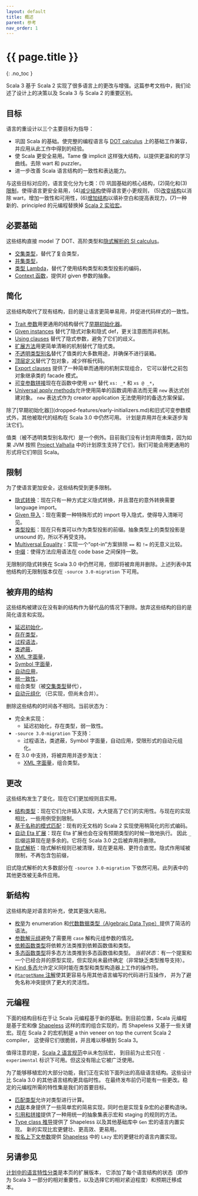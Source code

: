 ```yaml
---
layout: default
title: 概述
parent: 参考
nav_order: 1
---
```


# {{ page.title }}
{: .no_toc }

Scala 3 基于 Scala 2 实现了很多语言上的更改与增强。这篇参考文档中，我们论述了设计上的决策以及 Scala 3 与 Scala 2 的重要区别。

## 目标

语言的重设计以三个主要目标为指导：

- 巩固 Scala 的基础。使完整的编程语言与 [DOT calculus](https://infoscience.epfl.ch/record/227176/files/soundness_oopsla16.pdf) 
上的基础工作兼容，并应用从此工作中得到的经验。
- 使 Scala 更安全易用。Tame 像 implicit 这样强大结构，以提供更温和的学习曲线。去除 wart 和 puzzler。
- 进一步改善 Scala 语言结构的一致性和表达能力。

与这些目标对应的，语言变化分为七类：(1) 巩固基础的核心结构，(2)简化和(3)[限制](#限制)，使得语言更安全易用，(4)[减少结构](#被弃用的结构)使得语言更小更规则，
(5)[改变结构](#更改)以消除 wart，增加一致性和可用性，(6)[增加结构](#新结构)以填补空白和提高表现力，(7)一种新的、principled 的元编程替换掉 
[Scala 2 实验宏]((https://docs.scala-lang.org/overviews/macros/overview.html))。

## 必要基础

这些结构直接 model 了 DOT、高阶类型和[隐式解析的 SI calculus](https://infoscience.epfl.ch/record/229878/files/simplicitly_1.pdf)。

- [交集类型](new-types/intersection-types.md)，替代了复合类型，
- [并集类型](new-types/union-types.md)，
- [类型 Lambda](new-types/type-lambdas.md)，替代了使用结构类型和类型投影的编码，
- [Context 函数](contextual/context-functions.md)，提供对 given 参数的抽象。

## 简化

这些结构取代了现有结构，目的是让语言更简单易用，并促进代码样式的一致性。

- [Trait 参数](other-new-features/trait-parameters.md)用更通用的结构替代了[早期初始化器](dropped-features/early-initializers.md)。
- [Given instances](contextual/givens.md) 替代了隐式对象和隐式 def，更关注意图而非机制。
- [Using clauses](contextual/using-clauses.md) 替代了隐式参数，避免了它们的歧义。
- [扩展方法](contextual/extension-methods.md)用更简单清晰的机制替代了隐式类。
- [不透明类型别名](other-new-features/opaques.md)替代了值类的大多数用途，并确保不进行装箱。
- [顶层定义](dropped-features/package-objects.md)替代了包对象，减少样板代码。
- [Export clauses](other-new-features/export.md) 提供了一种简单而通用的机制实现组合，
它可以替代之前包对象继承类的 facade 模式。
- [可变参数拼接](changed-features/vararg-splices.md)现在在函数中使用 `xs*` 替代 `xs: _*` 和 `xs @ _*`，
- [Universal apply methods](other-new-features/creator-applications.md)允许使用简单的函数调用语法而无需 `new` 表达式创建对象。
`new` 表达式作为 creator application 无法使用时的备选方案保留。

除了[早期初始化器]](dropped-features/early-initializers.md)和旧式可变参数模式外，其他被取代的结构在 Scala 3.0 中仍然可用。
计划是弃用并在未来逐步淘汰它们。

值类（被不透明类型别名取代）是一个例外。目前我们没有计划弃用值类，因为如果 JVM 按照 [Project Valhalla](https://openjdk.java.net/projects/valhalla/)
中的计划原生支持了它们，我们可能会用更通用的形式将它们带回 Scala。

## 限制

为了使语言更加安全，这些结构受到更多限制。

- [隐式转换](contextual/conversions.md)：现在只有一种方式定义隐式转换，并且潜在的意外转换需要 language import。
- [Given 导入](contextual/given-imports.md)：现在需要一种特殊形式的 import 导入隐式，使得导入清晰可见。
- [类型投影](dropped-features/type-projection.md)：现在只有类可以作为类型投影的前缀。抽象类型上的类型投影是 unsound 的，所以不再受支持。
- [Multiversal Equality](contextual/multiversal-equality.md)：实现一个“opt-in”方案排除 `==` 和 `!=` 的无意义比较。
- [中缀](changed-features/operators.md)：使得方法应用语法在 code base 之间保持一致。

无限制的隐式转换在 Scala 3.0 中仍然可用，但即将被弃用并删除。上述列表中其他结构的无限制版本仅在 `-source 3.0-migration` 下可用。

## 被弃用的结构

这些结构被建议在没有新的结构作为替代品的情况下删除。放弃这些结构的目的是简化语言和实现。

- [延迟初始化](dropped-features/delayed-init.md)，
- [存在类型](dropped-features/existential-types.md)，
- [过程语法](dropped-features/procedure-syntax.md)，
- [类遮蔽](dropped-features/class-shadowing.md)，
- [XML 字面量](dropped-features/xml.md)，
- [Symbol 字面量](dropped-features/symlits.md)，
- [自动应用](dropped-features/auto-apply.md)，
- [弱一致性](dropped-features/weak-conformance.md)，
- 组合类型（被[交集类型](new-types/intersection-types.md)替代），
- [自动元组化](https://github.com/lampepfl/dotty/pull/4311) （已实现，但尚未合并）。

删除这些结构的时间各不相同。当前状态为：
- 完全未实现：
  - 延迟初始化，存在类型，弱一致性。
- `-source 3.0-migration` 下支持：
  - 过程语法，类遮蔽，Symbol 字面量，自动应用，受限形式的自动元组化。
- 在 3.0 中支持，将被弃用并逐步淘汰：
  - [XML 字面量](dropped-features/xml.md)，组合类型。

## 更改

这些结构发生了变化，现在它们更加规则且实用。

- [结构类型](changed-features/structural-types.md)：现在它们允许插入实现，大大提高了它们的实用性。与现在的实现相比，一些用例受到限制。
- [基于名称的模式匹配](changed-features/pattern-matching.md)：现有的无文档的 Scala 2 实现使用稍简化的形式编码。
- [自动 Eta 扩展](changed-features/eta-expansion.md)：现在 Eta 扩展也会在没有预期类型的时候一致地执行。
因此 `_` 后缀运算现在是多余的。它将在 Scala 3.0 之后被弃用并删除。
- [隐式解析](changed-features/implicit-resolution.md)：隐式解析规则已被清理，现在更易用、更符合直觉。隐式作用域被限制，不再包含包前缀，

旧式隐式解析的大多数部分在 `-source 3.0-migration` 下依然可用。此列表中的其他更改被无条件应用。

## 新结构

这些结构是对语言的补充，使其更强大易用。

- [枚举](enums/enums.md)为 enumeration 和[代数数据类型（Algebraic Data Type）](enums/adts.md)提供了简洁的语法。
- [参数解元组](other-new-features/parameter-untupling.md)避免了需要用 `case` 解构元组参数的情况。
- [依赖函数类型](new-types/dependent-function-types.md)将依赖方法类推到依赖函数值和类型。
- [多态函数类型](new-types/polymorphic-function-types.md)将多态方法类推到多态函数值和类型。
_当前状态_：有一个提案和一个已经合并的原型实现，但实现尚未最终确定（非常缺乏类型推导支持）。
- [Kind 多态](other-new-features/kind-polymorphism.md)允许定义同时能在类型和类型构造器上工作的操作符。
- [`@targetName` 注解](other-new-features/targetName.md)使其更容易与用其他语言编写的代码进行互操作，
并为了避免名称冲突提供了更大的灵活性。

## 元编程

下面的结构目标在于让 Scala 元编程基于新的基础。到目前位置，Scala 元编程是基于宏和像 [Shapeless](https://github.com/milessabin/shapeless)
这样的库的组合实现的，而 Shapeless 又基于一些关键宏。现在 Scala 2 的宏机制是 a thin veneer on top the current Scala 2 compiler，
这使得它们很脆弱，并且难以移植到 Scala 3。

值得注意的是，[Scala 2 语言规范](https://scala-lang.org/files/archive/spec/2.13/)中从未包括宏，
到目前为止宏只在 `-experimental` 标识下可用。但这没有阻止它被广泛使用。

为了能够移植宏的大部分功能，我们正在实验下面列出的高级语言结构。这些设计比 Scala 3.0 的其他语言结构更具临时性。
在最终发布前仍可能有一些更改。稳定的元编程所需的特性集是我们的首要目标。

- [匹配类型](new-types/match-types.md)允许对类型进行计算。
- [内联](metaprogramming/inline.md)本身提供了一些简单宏的简易实现，同时也是实现复杂宏的必要构造块。
- [引用和拼接](metaprogramming/macros.md)提供了一种用统一的抽象集表示宏和 staging 的规则的方法。
- [Type class 推导](contextual/derivation.md)提供了 Shapeless 以及其他基础库中 `Gen` 宏的语言内置实现。
新的实现比宏更健壮、更高效、更易用。
- [按名上下文参数](contextual/by-name-context-parameters.md)提供 [Shapeless](https://github.com/milessabin/shapeless) 
中的 `Lazy` 宏的更健壮的语言内置实现。

## 另请参见

[计划中的语言特性分类](https://dotty.epfl.ch/docs/reference/features-classification.html)是本页的扩展版本，
它添加了每个语言结构的状态（即作为 Scala 3 一部分的相对重要性，以及选择它的相对紧迫程度）和预期迁移成本。
